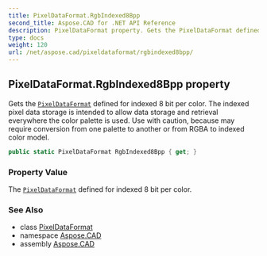 ```yaml
---
title: PixelDataFormat.RgbIndexed8Bpp
second_title: Aspose.CAD for .NET API Reference
description: PixelDataFormat property. Gets the PixelDataFormat defined for indexed 8 bit per color. The indexed pixel data storage is intended to allow data storage and retrieval everywhere the color palette is used. Use with caution because may require conversion from one palette to another or from RGBA to indexed color model
type: docs
weight: 120
url: /net/aspose.cad/pixeldataformat/rgbindexed8bpp/
---
```

## PixelDataFormat.RgbIndexed8Bpp property

Gets the [`PixelDataFormat`](../) defined for indexed 8 bit per color. The indexed pixel data storage is intended to allow data storage and retrieval everywhere the color palette is used. Use with caution, because may require conversion from one palette to another or from RGBA to indexed color model.

```csharp
public static PixelDataFormat RgbIndexed8Bpp { get; }
```

### Property Value

The [`PixelDataFormat`](../) defined for indexed 8 bit per color.

### See Also

* class [PixelDataFormat](../)
* namespace [Aspose.CAD](../../pixeldataformat/)
* assembly [Aspose.CAD](../../../)


